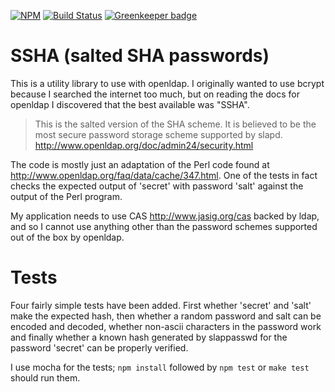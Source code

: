 [![NPM](https://nodei.co/npm/openldap_ssha.png)](https://npmjs.org/package/openldap_ssha)
[![Build Status](https://travis-ci.org/jmarca/openldap_ssha.svg?branch=master)](https://travis-ci.org/jmarca/openldap_ssha)
[![Greenkeeper badge](https://badges.greenkeeper.io/jmarca/openldap_ssha.svg)](https://greenkeeper.io/)

# SSHA (salted SHA passwords)


This is a utility library to use with openldap.  I originally wanted
to use bcrypt because I searched the internet too much, but on reading
the docs for openldap I discovered that the best available was "SSHA".

> This is the salted version of the SHA scheme. It is believed to be
> the most secure password storage scheme supported by
> slapd. <http://www.openldap.org/doc/admin24/security.html>

The code is mostly just an adaptation of the Perl code found at
<http://www.openldap.org/faq/data/cache/347.html>.  One of the tests
in fact checks the expected output of 'secret' with password 'salt'
against the output of the Perl program.

My application needs to use CAS  <http://www.jasig.org/cas> backed by
ldap, and so I cannot use anything other than the password schemes
supported out of the box by openldap.


# Tests

Four fairly simple tests have been added.  First whether 'secret' and
'salt' make the expected hash, then whether a random password and salt
can be encoded and decoded, whether non-ascii characters in the password
work and finally whether a known hash generated by slappasswd for the
password 'secret' can be properly verified.

I use mocha for the tests; `npm install` followed by `npm test` or
`make test` should run them.
